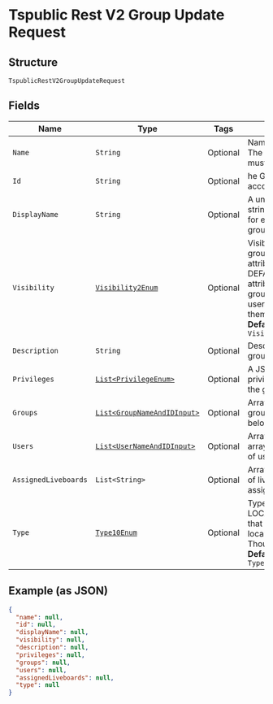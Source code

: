 
# Tspublic Rest V2 Group Update Request

## Structure

`TspublicRestV2GroupUpdateRequest`

## Fields

| Name | Type | Tags | Description | Getter | Setter |
|  --- | --- | --- | --- | --- | --- |
| `Name` | `String` | Optional | Name of the user group. The group name string must be unique. | String getName() | setName(String name) |
| `Id` | `String` | Optional | he GUID of the user account to query. | String getId() | setId(String id) |
| `DisplayName` | `String` | Optional | A unique display name string for the user group, for example, Developer group. | String getDisplayName() | setDisplayName(String displayName) |
| `Visibility` | [`Visibility2Enum`](../../doc/models/visibility-2-enum.md) | Optional | Visibility of the user group. The visibility attribute is set to DEFAULT. The DEFAULT attribute makes the user group visible for other user groups and allows them to share objects.<br>**Default**: `Visibility2Enum.DEFAULT` | Visibility2Enum getVisibility() | setVisibility(Visibility2Enum visibility) |
| `Description` | `String` | Optional | Description text for the group. | String getDescription() | setDescription(String description) |
| `Privileges` | [`List<PrivilegeEnum>`](../../doc/models/privilege-enum.md) | Optional | A JSON array of privileges assigned to the group | List<PrivilegeEnum> getPrivileges() | setPrivileges(List<PrivilegeEnum> privileges) |
| `Groups` | [`List<GroupNameAndIDInput>`](../../doc/models/group-name-and-id-input.md) | Optional | Array of objects of groups that the user belong to. | List<GroupNameAndIDInput> getGroups() | setGroups(List<GroupNameAndIDInput> groups) |
| `Users` | [`List<UserNameAndIDInput>`](../../doc/models/user-name-and-id-input.md) | Optional | Array of object, A JSON array of name of users of users. | List<UserNameAndIDInput> getUsers() | setUsers(List<UserNameAndIDInput> users) |
| `AssignedLiveboards` | `List<String>` | Optional | Array of string. An array of liveboard ids to be assigned to the group. | List<String> getAssignedLiveboards() | setAssignedLiveboards(List<String> assignedLiveboards) |
| `Type` | [`Type10Enum`](../../doc/models/type-10-enum.md) | Optional | Type of user group. LOCAL_GROUP indicates that the user is created locally in the ThoughtSpot system.<br>**Default**: `Type10Enum.LOCAL_GROUP` | Type10Enum getType() | setType(Type10Enum type) |

## Example (as JSON)

```json
{
  "name": null,
  "id": null,
  "displayName": null,
  "visibility": null,
  "description": null,
  "privileges": null,
  "groups": null,
  "users": null,
  "assignedLiveboards": null,
  "type": null
}
```

